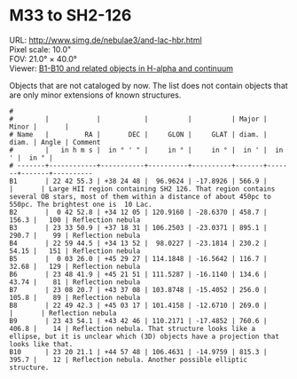 # M33 to SH2-126

URL: <http://www.simg.de/nebulae3/and-lac-hbr.html>  
Pixel scale: 10.0"  
FOV: 21.0° × 40.0°  
Viewer: [B1-B10 and related objects in H-alpha and continuum](http://www.simg.de/nebulae3/and-lac-hbr.vhtml?nav=0&tbl=1&uo=~3%22B1%22%2C340.7303%2C38.4134%2C566.992%2C%22Large%20HII%20region%20containing%20SH2%20126.%20That%20region%20contains%20several%20OB%20stars%2C%20most%20of%20them%20within%20a%20distance%20of%20about%20450pc%20to%20550pc.%20The%20brightest%20one%20is%20%2010%20Lac.%22~4%2C~3%22*%2010%20Lac%22%2C339.8153%2C39.0503%2C0.060%2C0.000%2C85%2C%22Probably%20the%20main%20ionization%20source%20of%20SH2%20216%20and%20B1.%20Distance%20according%20to%20Gaia%20EDR3%3A%20530%20pc%22~4%2C~3%22B2%22%2C10.7202%2C34.2013%2C458.738%2C156.304%2C100%2C%22Reflection%20nebula%22~4%2C~3%22B3%22%2C353.4621%2C37.3085%2C895.139%2C290.794%2C99%2C%22Reflection%20nebula%22~4%2C~3%22B4%22%2C344.9356%2C34.2311%2C230.254%2C54.150%2C151%2C%22Reflection%20nebula%22~4%2C~3%22B5%22%2C0.8585%2C45.4907%2C116.746%2C32.683%2C129%2C%22Reflection%20nebula%22~4%2C~3%22B6%22%2C357.1746%2C45.3641%2C134.647%2C43.741%2C81%2C%22Reflection%20nebula%22~4%2C~3%22B7%22%2C347.0862%2C43.6189%2C256.069%2C105.810%2C89%2C%22Reflection%20nebula%22~4%2C~3%22B8%22%2C342.4263%2C45.0548%2C269.035%2C%22Reflection%20nebula%22~4%2C~3%22B9%22%2C355.9755%2C43.7129%2C760.624%2C406.811%2C14%2C%22Reflection%20nebula.%20That%20structure%20looks%20like%20a%20ellipse%2C%20but%20it%20is%20unclear%20which%20~13D~2%20objects%20have%20a%20projection%20that%20looks%20like%20that.%22~4%2C~3%22B10%22%2C350.0881%2C44.9634%2C815.358%2C395.783%2C12%2C%22Reflection%20nebula.%20Another%20possible%20elliptic%20structure.%22~4)

Objects that are not cataloged by now. The list does not contain objects that
are only minor extensions of known structures.

	#
	#        |            |           |          |          | Major | Minor |       | 
	# Name   |         RA |       DEC |     GLON |     GLAT | diam. | diam. | Angle | Comment
	#        |   in h m s |  in ° ' " |     in ° |     in ° |  in ' |  in ' |  in ° | 
	# -------+------------+-----------+----------+----------+-------+-------+-------+----------
	B1       | 22 42 55.3 | +38 24 48 |  96.9624 | -17.8926 | 566.9 |       |       | Large HII region containing SH2 126. That region contains several OB stars, most of them within a distance of about 450pc to 550pc. The brightest one is  10 Lac.
	B2       |  0 42 52.8 | +34 12 05 | 120.9160 | -28.6370 | 458.7 | 156.3 |   100 | Reflection nebula
	B3       | 23 33 50.9 | +37 18 31 | 106.2503 | -23.0371 | 895.1 | 290.7 |    99 | Reflection nebula
	B4       | 22 59 44.5 | +34 13 52 |  98.0227 | -23.1814 | 230.2 | 54.15 |   151 | Reflection nebula
	B5       |  0 03 26.0 | +45 29 27 | 114.1848 | -16.5642 | 116.7 | 32.68 |   129 | Reflection nebula
	B6       | 23 48 41.9 | +45 21 51 | 111.5287 | -16.1140 | 134.6 | 43.74 |    81 | Reflection nebula
	B7       | 23 08 20.7 | +43 37 08 | 103.8748 | -15.4052 | 256.0 | 105.8 |    89 | Reflection nebula
	B8       | 22 49 42.3 | +45 03 17 | 101.4158 | -12.6710 | 269.0 |       |       | Reflection nebula
	B9       | 23 43 54.1 | +43 42 46 | 110.2171 | -17.4852 | 760.6 | 406.8 |    14 | Reflection nebula. That structure looks like a ellipse, but it is unclear which (3D) objects have a projection that looks like that.
	B10      | 23 20 21.1 | +44 57 48 | 106.4631 | -14.9759 | 815.3 | 395.7 |    12 | Reflection nebula. Another possible elliptic structure.
